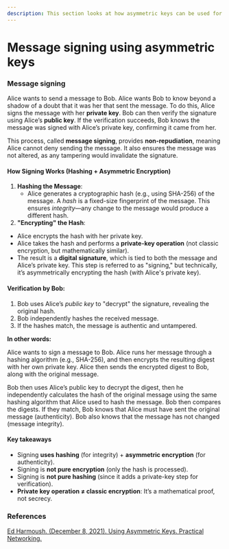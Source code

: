 ```yaml
---
description: This section looks at how asymmetric keys can be used for message signing
---
```


# Message signing using asymmetric keys

### Message signing

Alice wants to send a message to Bob. Alice wants Bob to know beyond a shadow of a doubt that it was her that sent the message. To do this, Alice signs the message with her **private key**. Bob can then verify the signature using Alice’s **public key**. If the verification succeeds, Bob knows the message was signed with Alice’s private key, confirming it came from her.

This process, called **message signing**, provides **non-repudiation**, meaning Alice cannot deny sending the message. It also ensures the message was not altered, as any tampering would invalidate the signature.

#### **How Signing Works (Hashing + Asymmetric Encryption)**

1. **Hashing the Message**:
   * Alice generates a cryptographic hash (e.g., using SHA-256) of the message. A _hash_ is a fixed-size fingerprint of the message. This ensures _integrity_—any change to the message would produce a different hash.
2. **"Encrypting" the Hash**:

* Alice encrypts the hash with her private key.
* Alice takes the hash and performs a **private-key operation** (not classic encryption, but mathematically similar).
* The result is a **digital signature**, which is tied to both the message and Alice’s private key. This step is referred to as "signing," but technically, it’s asymmetrically encrypting the hash (with Alice's private key).

#### Verification by Bob:

1. Bob uses Alice’s _public key_ to "decrypt" the signature, revealing the original hash.
2. Bob independently hashes the received message.
3. If the hashes match, the message is authentic and untampered.

**In other words:**

Alice wants to sign a message to Bob. Alice runs her message through a hashing algorithm (e.g., SHA-256), and then encrypts the resulting digest with her own private key. Alice then sends the encrypted digest to Bob, along with the original message.

Bob then uses Alice’s public key to decrypt the digest, then he independently calculates the hash of the original message using the same hashing algorithm that Alice used to hash the message. Bob then compares the digests. If they match, Bob knows that Alice must have sent the original message (authenticity). Bob also knows that the message has not changed (message integrity).

#### **Key takeaways**

* Signing **uses hashing** (for integrity) + **asymmetric encryption** (for authenticity).
* Signing is **not pure encryption** (only the hash is processed).
* Signing is **not pure hashing** (since it adds a private-key step for verification).
* **Private key operation ≠ classic encryption**: It’s a mathematical proof, not secrecy.

### References

[Ed Harmoush. (December 8, 2021). Using Asymmetric Keys. Practical Networking.](https://www.practicalnetworking.net/series/cryptography/using-asymmetric-keys/)
